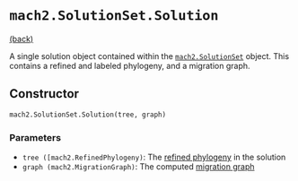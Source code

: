 # `mach2.SolutionSet.Solution`

[(back)](../tutorial.md)

A single solution object contained within the [`mach2.SolutionSet`](solutionset.md) object. This contains a refined and labeled phylogeny, and a migration graph.

## Constructor

``` py
mach2.SolutionSet.Solution(tree, graph)
```

### Parameters

- `tree ([mach2.RefinedPhylogeny)`: The [refined phylogeny](refinedphylogeny.md) in the solution
- `graph (mach2.MigrationGraph)`: The computed [migration graph](migrationgraph.md)
